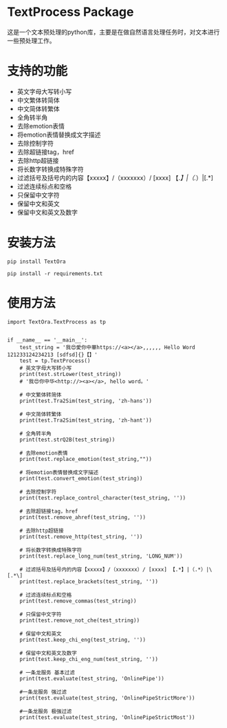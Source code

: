 # TextProcess Package
这是一个文本预处理的python库，主要是在做自然语言处理任务时，对文本进行一些预处理工作。

# 支持的功能
* 英文字母大写转小写
* 中文繁体转简体
* 中文简体转繁体
* 全角转半角
* 去除emotion表情
* 将emotion表情替换成文字描述
* 去除控制字符
* 去除超链接tag，href
* 去除http超链接
* 将长数字转换成特殊字符
* 过滤括号及括号内的内容【xxxxx】/（xxxxxxx）/ [xxxx] 【.*】|（.*）|\[.*\]
* 过滤连续标点和空格
* 只保留中文字符
* 保留中文和英文
* 保留中文和英文及数字
# 安装方法
```pip install TextOra```

```pip install -r requirements.txt```
# 使用方法
```
import TextOra.TextProcess as tp


if __name__ == '__main__':
    test_string = '我😍愛你中華https://<a></a>,,,,,, Hello Word 121233124234213 [sdfsd]{}【】'
    test = tp.TextProcess()
    # 英文字母大写转小写
    print(test.strLower(test_string))
    # '我😍你中华<http://><a></a>, hello word。'

    # 中文繁体转简体
    print(test.Tra2Sim(test_string, 'zh-hans'))

    # 中文简体转繁体
    print(test.Tra2Sim(test_string, 'zh-hant'))

    # 全角转半角
    print(test.strQ2B(test_string))

    # 去除emotion表情
    print(test.replace_emotion(test_string,""))

    # 将emotion表情替换成文字描述
    print(test.convert_emotion(test_string))

    # 去除控制字符
    print(test.replace_control_character(test_string, ''))

    # 去除超链接tag，href
    print(test.remove_ahref(test_string, ''))

    # 去除http超链接
    print(test.remove_http(test_string, ''))

    # 将长数字转换成特殊字符
    print(test.replace_long_num(test_string, 'LONG_NUM'))

    # 过滤括号及括号内的内容【xxxxx】/（xxxxxxx）/ [xxxx] 【.*】|（.*）|\[.*\]
    print(test.replace_brackets(test_string, ''))

    # 过滤连续标点和空格
    print(test.remove_commas(test_string))

    # 只保留中文字符
    print(test.remove_not_che(test_string))

    # 保留中文和英文
    print(test.keep_chi_eng(test_string, ''))

    # 保留中文和英文及数字
    print(test.keep_chi_eng_num(test_string, ''))

    # 一条龙服务 基本过滤
    print(test.evaluate(test_string, 'OnlinePipe'))

    #一条龙服务 强过滤
    print(test.evaluate(test_string, 'OnlinePipeStrictMore'))

    #一条龙服务 极强过滤
    print(test.evaluate(test_string, 'OnlinePipeStrictMost'))
```